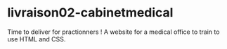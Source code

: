 # livraison02-cabinetmedical
Time to deliver for practionners ! 
A website for a medical office to train to use HTML and CSS. 
